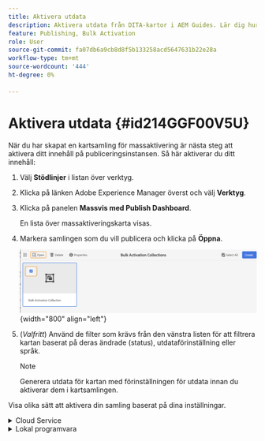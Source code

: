 ```yaml
---
title: Aktivera utdata
description: Aktivera utdata från DITA-kartor i AEM Guides. Lär dig hur du aktiverar ditt innehåll på publiceringsinstansen.
feature: Publishing, Bulk Activation
role: User
source-git-commit: fa07db6a9cb8d8f5b133258acd5647631b22e28a
workflow-type: tm+mt
source-wordcount: '444'
ht-degree: 0%

---
```


# Aktivera utdata {#id214GGF00V5U}

När du har skapat en kartsamling för massaktivering är nästa steg att aktivera ditt innehåll på publiceringsinstansen. Så här aktiverar du ditt innehåll:

1. Välj **Stödlinjer** i listan över verktyg.

1. Klicka på länken Adobe Experience Manager överst och välj **Verktyg**.

1. Klicka på panelen **Massvis med Publish Dashboard**.

   En lista över massaktiveringskarta visas.

1. Markera samlingen som du vill publicera och klicka på **Öppna**.

   ![](images/bulk-activation-collection-open.png){width="800" align="left"}

1. \(*Valfritt*\) Använd de filter som krävs från den vänstra listen för att filtrera kartan baserat på deras ändrade \(status\), utdataförinställning eller språk.

   >[!NOTE]
   >
   >Generera utdata för kartan med förinställningen för utdata innan du aktiverar dem i kartsamlingen.


Visa olika sätt att aktivera din samling baserat på dina inställningar.

<details>
<summary> Cloud Service </summary>

![bulk-collection-publish on cloud service](images/bulk-activation-collection-quick-publish-CS.png){width="650" align="left"}

Du kan aktivera utdata för **förhandsgransknings** - eller **Publish** -instanserna.

**Förhandsgranska**

* Om du vill aktivera utdata för markerade kartor markerar du de förgenererade kartutdata och väljer **Publish till** > **Förhandsgranska**.
* Om du vill aktivera utdata för alla DITA-kartor med deras konfigurerade förinställningar markerar du kryssrutan bredvid kolumnen **Karta** och väljer sedan **Publish till** > **Publish** .


**Publish**

* Om du vill aktivera utdata för markerade kartor markerar du de förgenererade kartutdata och väljer **Publish till** > **Publish**.

* Om du vill aktivera utdata för alla DITA-kartor med deras konfigurerade förinställningar markerar du kryssrutan bredvid kartan (kolumn) och väljer sedan **Publish till** > **Publish**.


>[!NOTE]
> 
> Kryssrutan för en karteutdata är bara aktiverad om du har genererat utdata för en karta.

Ett meddelande om att kartan lyckades visas när kartutdata är köade för publicering.

När utdata har aktiverats för de markerade mappfilerna uppdateras fliken för granskningshistorik och de senaste aktiverade utdata visas överst. Kolumnen **Publicerad** uppdateras med publiceringsdatum och -tid.

</details>

<details>    
<summary>  Lokal programvara </summary>


Gör något av följande:

* Om du vill aktivera utdata för markerade kartor markerar du förgenererade karteutdata och väljer **Quick Publish**.
* Om du vill aktivera utdata för alla DITA-kartor med deras konfigurerade förinställningar markerar du kryssrutan bredvid kartan (kolumn) och väljer sedan **Quick Publish.**
  ![bulk-collection-publish](images/bulk-activation-collection-quick-publish.png){width="650" align="left"}

  >[!NOTE]
  > 
  >Kryssrutan för en karteutdata är bara aktiverad om du har genererat utdata för en karta.


Ett meddelande om att kartan lyckades visas när kartutdata är köade för publicering.

När utdata har aktiverats för de markerade mappfilerna uppdateras fliken för granskningshistorik och de senaste aktiverade utdata visas överst. Kolumnen **Publicerad** uppdateras med publiceringsdatum och -tid.

**Överordnat ämne: **[Massaktivering av publicerat innehåll](conf-bulk-activation.md)
